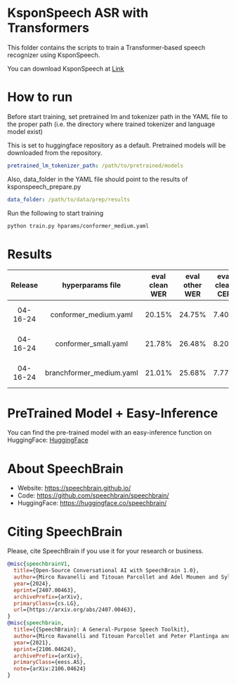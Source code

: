 # KsponSpeech ASR with Transformers

This folder contains the scripts to train a Transformer-based speech recognizer using KsponSpeech.

You can download KsponSpeech at [Link](https://aihub.or.kr/aihubdata/data/view.do?currMenu=115&topMenu=100&aihubDataSe=realm&dataSetSn=123)

# How to run
Before start training, set pretrained lm and tokenizer path in the YAML file to the proper path (i.e. the directory where trained tokenizer and language model exist)

This is set to huggingface repository as a default. Pretrained models will be downloaded from the repository.

```YAML
pretrained_lm_tokenizer_path: /path/to/pretrained/models
```

Also, data_folder in the YAML file should point to the results of ksponspeech_prepare.py
```YAML
data_folder: /path/to/data/prep/results
```
Run the following to start training
```bash
python train.py hparams/conformer_medium.yaml
```

# Results
| Release  |   hyperparams file    | eval clean WER | eval other WER | eval clean CER | eval other CER |                                   HuggingFace link                                   |                                               Model link                                                |    GPUs     |  Training time  |
| :------: | :-------------------: | :------------: | :------------: | :------------: | :------------: | :----------------------------------------------------------------------------------: | :-----------------------------------------------------------------------------------------------------: | :---------: | :-------------: |
| 04-16-24 | conformer_medium.yaml |     20.15%     |     24.75%     |     7.40%      |     7.96%      | [HuggingFace](https://huggingface.co/ddwkim/asr-conformer-transformerlm-ksponspeech) | [DropBox](https://www.dropbox.com/sh/uibokbz83o8ybv3/AACtO5U7mUbu_XhtcoOphAjza?dl=0) | 2xA100 40GB | 17 hours 1 mins |
| 04-16-24 | conformer_small.yaml |     21.78%     |     26.48%     |     8.20%      |     8.99%      | [HuggingFace](https://huggingface.co/ddwkim/asr-conformer-small-transformerlm-ksponspeech) | [DropBox](https://www.dropbox.com/sh/uibokbz83o8ybv3/AACtO5U7mUbu_XhtcoOphAjza?dl=0) | 2xA100 40GB | 14 hours 5 mins |
| 04-16-24 | branchformer_medium.yaml |     21.01%     |     25.68%     |     7.77%      |     8.59%      | [HuggingFace](https://huggingface.co/ddwkim/asr-branchformer-transformerlm-ksponspeech) | [DropBox](https://www.dropbox.com/sh/uibokbz83o8ybv3/AACtO5U7mUbu_XhtcoOphAjza?dl=0) | 2xA100 40GB | 16 hours 11 mins |

# PreTrained Model + Easy-Inference
You can find the pre-trained model with an easy-inference function on HuggingFace: [HuggingFace](https://huggingface.co/speechbrain/asr-conformer-transformerlm-ksponspeech)

# About SpeechBrain
- Website: https://speechbrain.github.io/
- Code: https://github.com/speechbrain/speechbrain/
- HuggingFace: https://huggingface.co/speechbrain/


# Citing SpeechBrain
Please, cite SpeechBrain if you use it for your research or business.

```bibtex
@misc{speechbrainV1,
  title={Open-Source Conversational AI with SpeechBrain 1.0},
  author={Mirco Ravanelli and Titouan Parcollet and Adel Moumen and Sylvain de Langen and Cem Subakan and Peter Plantinga and Yingzhi Wang and Pooneh Mousavi and Luca Della Libera and Artem Ploujnikov and Francesco Paissan and Davide Borra and Salah Zaiem and Zeyu Zhao and Shucong Zhang and Georgios Karakasidis and Sung-Lin Yeh and Pierre Champion and Aku Rouhe and Rudolf Braun and Florian Mai and Juan Zuluaga-Gomez and Seyed Mahed Mousavi and Andreas Nautsch and Xuechen Liu and Sangeet Sagar and Jarod Duret and Salima Mdhaffar and Gaelle Laperriere and Mickael Rouvier and Renato De Mori and Yannick Esteve},
  year={2024},
  eprint={2407.00463},
  archivePrefix={arXiv},
  primaryClass={cs.LG},
  url={https://arxiv.org/abs/2407.00463},
}
@misc{speechbrain,
  title={{SpeechBrain}: A General-Purpose Speech Toolkit},
  author={Mirco Ravanelli and Titouan Parcollet and Peter Plantinga and Aku Rouhe and Samuele Cornell and Loren Lugosch and Cem Subakan and Nauman Dawalatabad and Abdelwahab Heba and Jianyuan Zhong and Ju-Chieh Chou and Sung-Lin Yeh and Szu-Wei Fu and Chien-Feng Liao and Elena Rastorgueva and François Grondin and William Aris and Hwidong Na and Yan Gao and Renato De Mori and Yoshua Bengio},
  year={2021},
  eprint={2106.04624},
  archivePrefix={arXiv},
  primaryClass={eess.AS},
  note={arXiv:2106.04624}
}
```
